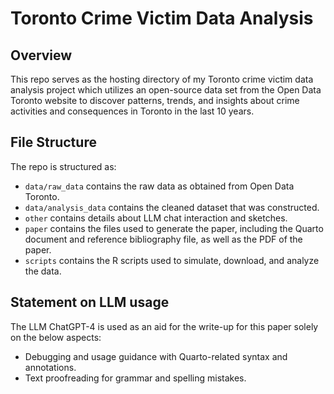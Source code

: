 # Toronto Crime Victim Data Analysis

## Overview

This repo serves as the hosting directory of my Toronto crime victim data analysis project which utilizes an open-source data set from the Open Data Toronto website to discover patterns, trends, and insights about crime activities and consequences in Toronto in the last 10 years.


## File Structure

The repo is structured as:

-   `data/raw_data` contains the raw data as obtained from Open Data Toronto.
-   `data/analysis_data` contains the cleaned dataset that was constructed.
-   `other` contains details about LLM chat interaction and sketches.
-   `paper` contains the files used to generate the paper, including the Quarto document and reference bibliography file, as well as the PDF of the paper. 
-   `scripts` contains the R scripts used to simulate, download, and analyze the data.


## Statement on LLM usage

The LLM ChatGPT-4 is used as an aid for the write-up for this paper solely on the below aspects:

- Debugging and usage guidance with Quarto-related syntax and annotations.
- Text proofreading for grammar and spelling mistakes.